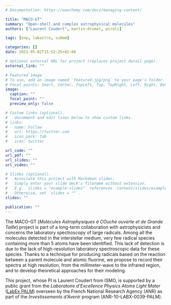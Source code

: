 ```yaml
---
# Documentation: https://wowchemy.com/docs/managing-content/

title: "MACO-GT"
summary: "Open-shell and complex astrophysical molecules"
authors: ["Laurent Coudert", martin-drumel, pirali]

tags: [exp, labastro, submm]

categories: []
date: 2021-05-02T15:52:25+02:00

# Optional external URL for project (replaces project detail page).
external_link: ""

# Featured image
# To use, add an image named `featured.jpg/png` to your page's folder.
# Focal points: Smart, Center, TopLeft, Top, TopRight, Left, Right, BottomLeft, Bottom, BottomRight.
image:
  caption: ""
  focal_point: ""
  preview_only: false

# Custom links (optional).
#   Uncomment and edit lines below to show custom links.
# links:
# - name: Follow
#   url: https://twitter.com
#   icon_pack: fab
#   icon: twitter

url_code: ""
url_pdf: ""
url_slides: ""
url_video: ""

# Slides (optional).
#   Associate this project with Markdown slides.
#   Simply enter your slide deck's filename without extension.
#   E.g. `slides = "example-slides"` references `content/slides/example-slides.md`.
#   Otherwise, set `slides = ""`.
slides: ""

publication: ""
---
```

The MACO-GT (*Molécules Astrophysiques à COuche ouverte et de Grande Taille*) project is part of a long-term collaboration with astrophysicists and concerns the laboratory spectroscopy of large radicals. Among all the molecules detected in the interstellar medium, very few radical species containing more than 5 atoms have been identified. This lack of detection is due to the lack of high-resolution laboratory spectroscopic data for these species. Thanks to a technique for producing radicals based on the reaction between a parent molecule and atomic fluorine, we propose to record their spectra at high resolution, from the millimeter-wave to the infrared region, and to develop theoretical approaches for their modeling. 


This project, whose PI is Laurent Coudert from ISMO, is supported by a public grant from the *Laboratoire d'Excellence Physics Atoms Light Mater* ([LabEx PALM](https://www.labex-palm.fr/)) overseen by the French National Research Agency (ANR) as part of the *Investissements d'Avenir* program (ANR-10-LABX-0039-PALM).
